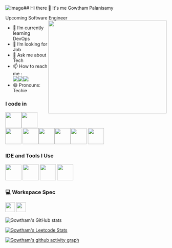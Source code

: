 ![image](https://github.com/user-attachments/assets/44a5669e-6980-481a-ad81-4eaf92383759)## Hi there 👋 It's me Gowtham Palanisamy

Upcoming Software Engineer
<img align="right" width="370" height="290" src="https://images.app.goo.gl/FNKPjBCY2FSYuzNy6">                                              
- 🌱 I’m currently learning DevOps
- 🤔 I’m looking for Job
- 💬 Ask me about Tech
- 📫 How to reach me :
<br /> [<img src="https://img.shields.io/badge/Gmail-D14836?style=for-the-badge&logo=gmail&logoColor=white"/>](gowthampalanisamy3304@gmail.com)[<img src="https://img.shields.io/badge/LinkedIn-0077B5?style=for-the-badge&logo=linkedin&logoColor=white" />](https://www.linkedin.com/in/gowtham-palanisamy-620821241/)[<img src="https://img.shields.io/badge/Microsoft_Outlook-0078D4?style=for-the-badge&logo=microsoft-outlook&logoColor=white"/>](gowtham3304@outlook.in)
- 😄 Pronouns: Techie

### I code in
 <img height="50" width="50" src="https://img.icons8.com/color/48/000000/c-programming.png" /><img height="50" width="50" src="https://img.icons8.com/color/48/000000/java-coffee-cup-logo.png" /> <img height="50" width="50" src="https://img.icons8.com/color/48/000000/html-5.png" /> <img height="50" width="50" src="https://img.icons8.com/color/48/000000/css3.png" /><img height="50" width="50" src="https://img.icons8.com/color/48/000000/python.png" /><img height="50" width="50" src="https://img.icons8.com/color/48/000000/javascript.png"/><img height="50" width="50" src="https://img.icons8.com/color/48/000000/mysql-logo.png"/> <img height="50" width="50" src="https://img.icons8.com/color/48/000000/mongodb.png"/> 
### IDE and Tools I Use
<img height="50" width="50" src="https://img.icons8.com/color/48/000000/visual-studio-code-2019.png"/> <img height="50" width="50" src="https://img.icons8.com/color/48/000000/pycharm.png"/> <img height="50" width="50" src="https://img.icons8.com/color/50/000000/git.png"/> <img height="50" src="https://img.icons8.com/officel/480/null/java-eclipse.png"/> 


### 💻 Workspace Spec
<img height="30" src="https://img.shields.io/badge/NVIDIA-GTX2050-76B900?style=for-the-badge&logo=nvidia&logoColor=white"/>  <img height="30" src="https://img.shields.io/badge/AMD-Ryzen_7_5000H-ED1C24?style=for-the-badge&logo=amd&logoColor=white"/> 

![Gowtham's GitHub stats](https://github-readme-stats.vercel.app/api?username=hareesh-r&theme=dark&show_icons=true&&hide=issues,contribs)

[![Gowtham's Leetcode Stats](https://leetcard.jacoblin.cool/Gowtham_332004?theme=dark&font=Noto%20Sans%20Old%20Italic&ext=activity)](https://leetcode.com/Gowtham_332004)

[![Gowtham's github activity graph](https://github-readme-activity-graph.vercel.app/graph?username=Gowtham3304&bg_color=621840&color=000000&line=dedede&point=1d1b1b&area=true&hide_border=true)](https://github.com/ashutosh00710/github-readme-activity-graph)
